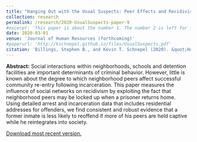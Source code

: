 ```yaml
---
title: "Hanging Out with the Usual Suspects: Peer Effects and Recidivism"
collection: research
permalink: /research/2020-UsualSuspects-paper-9
#excerpt: 'This paper is about the number 1. The number 2 is left for future work.'
date: 2020-03-01
venue: 'Journal of Human Resources (forthcoming)'
#paperurl: 'http://kschnepel.github.io/files/UsualSuspects.pdf'
citation: 'Billings, Stephen B., and Kevin T. Schnepel (2020). &quot;Hanging Out with the Usual Suspects: Peer Effects and Recidivism.&quot; <i>Working Paper</i>.'
---
```


**Abstract:** Social interactions within neighborhoods, schools and detention facilities are important
determinants of criminal behavior. However, little is known about the degree to which
neighborhood peers affect successful community re-entry following incarceration. This
paper measures the influence of social networks on recidivism by exploiting the fact that
neighborhood peers may be locked up when a prisoner returns home. Using detailed
arrest and incarceration data that includes residential addresses for offenders, we find
consistent and robust evidence that a former inmate is less likely to reoffend if more of
his peers are held captive while he reintegrates into society.

[Download most recent version.](http://kschnepel.github.io/files/UsualSuspects.pdf) 
